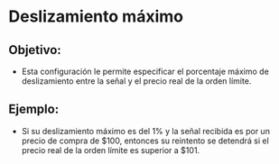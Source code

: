 # **Deslizamiento máximo**

## Objetivo: 

- Esta configuración le permite especificar el porcentaje máximo de deslizamiento entre la señal y el precio real de la orden límite.

## Ejemplo:

- Si su deslizamiento máximo es del 1% y la señal recibida es por un precio de compra de $100, entonces su reintento se detendrá si el precio real de la orden límite es superior a $101. 

